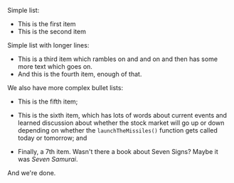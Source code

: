 Simple list:

 - This is the first item
 - This is the second item

Simple list with longer lines:

 - This is a third item which rambles on and and on and then has some more
   text which goes on.
 - And this is the fourth item, enough of that.

We also have more complex bullet lists:

 - This is the fifth item;

 - This is the sixth item, which has lots of words about current events and
   learned discussion about whether the stock market will go up or down
   depending on whether the `launchTheMissiles()` function gets called
   today or tomorrow; and

 - Finally, a 7th item. Wasn't there a book about Seven Signs? Maybe it was
   _Seven Samurai_.

And we're done.

